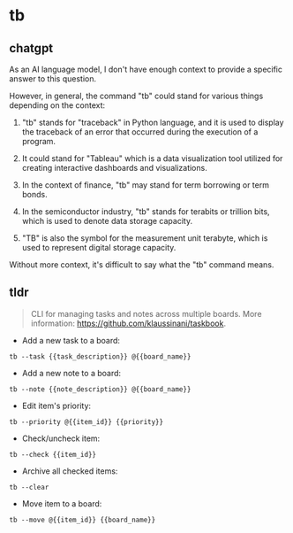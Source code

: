 # tb 
## chatgpt 
As an AI language model, I don't have enough context to provide a specific answer to this question.

However, in general, the command "tb" could stand for various things depending on the context:

1. "tb" stands for "traceback" in Python language, and it is used to display the traceback of an error that occurred during the execution of a program.

2. It could stand for "Tableau" which is a data visualization tool utilized for creating interactive dashboards and visualizations.

3. In the context of finance, "tb" may stand for term borrowing or term bonds.

4. In the semiconductor industry, "tb" stands for terabits or trillion bits, which is used to denote data storage capacity. 

5. "TB" is also the symbol for the measurement unit terabyte, which is used to represent digital storage capacity. 

Without more context, it's difficult to say what the "tb" command means. 

## tldr 
 
> CLI for managing tasks and notes across multiple boards.
> More information: <https://github.com/klaussinani/taskbook>.

- Add a new task to a board:

`tb --task {{task_description}} @{{board_name}}`

- Add a new note to a board:

`tb --note {{note_description}} @{{board_name}}`

- Edit item's priority:

`tb --priority @{{item_id}} {{priority}}`

- Check/uncheck item:

`tb --check {{item_id}}`

- Archive all checked items:

`tb --clear`

- Move item to a board:

`tb --move @{{item_id}} {{board_name}}`
